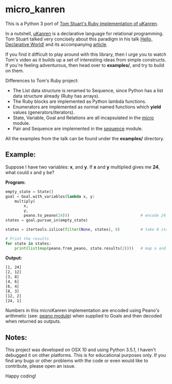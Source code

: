 # micro_kanren

This is a Python 3 port of [Tom Stuart's Ruby implementation of μKanren](https://github.com/tomstuart/kanren).

In a nutshell, [μKanren](http://webyrd.net/scheme-2013/papers/HemannMuKanren2013.pdf) is a declarative language for relational programming. Tom Stuart talked very concisely about this paradigm in his talk [Hello, Declarative World!](https://skillsmatter.com/skillscasts/6523-hello-declarative-world) and its accompanying [article](http://codon.com/hello-declarative-world).

If you find it difficult to play around with this library, then I urge you to watch Tom's video as it builds up a set of interesting ideas from simple constructs. If you're feeling adventurous, then head over to **examples/**, and try to build on them.

Differences to Tom's Ruby project:
  * The List data structure is renamed to Sequence, since Python has a list data structure already (Ruby has arrays).
  * The Ruby blocks are implemented as Python lambda functions.
  * Enumerators are implemented as normal named functions which **yield** values (generators/iterators).
  * State, Variable, Goal and Relations are all incapsulated in the [micro](micro_kanren/micro.py) module.
  * Pair and Sequence are implemented in the [sequence](micro_kanren/sequence.py) module.

All the examples from the talk can be found under the **examples/** directory.


## Example:

Suppose I have two variables: **x**, and **y**. If **x** and **y** multiplied gives me **24**, what could x and y be?

**Program:**

```python
empty_state = State()
goal = Goal.with_variables(lambda x, y:
    multiply(
        x,
        y,
        peano.to_peano(24)))                               # encode 24 in peano's arithmetics
states = goal.pursue_in(empty_state)

states = itertools.islice(filter(None, states), 8)         # take 8 states only

# Print the results
for state in states:
    print(list(map(peano.from_peano, state.results(2))))   # map x and y from peano to decimal
```

**Output:**

```bash
[1, 24]
[2, 12]
[3, 8]
[4, 6]
[6, 4]
[8, 3]
[12, 2]
[24, 1]
```

Numbers in this microKanren implementation are encoded using Peano's arithmetic (see: [peano module](micro_kanren/peano.py)) when supplied to Goals and then decoded when returned as outputs.


## Notes:

This project was developed on OSX 10 and using Python 3.5.1, I haven't debugged it on other platforms. This is for educational purposes only. If you find any bugs or other problems with the code or even would like to contribute, please open an issue.

Happy coding!
